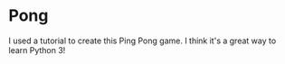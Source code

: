 # Pong
I used a tutorial to create this Ping Pong game. I think it's a great way to learn Python 3!
